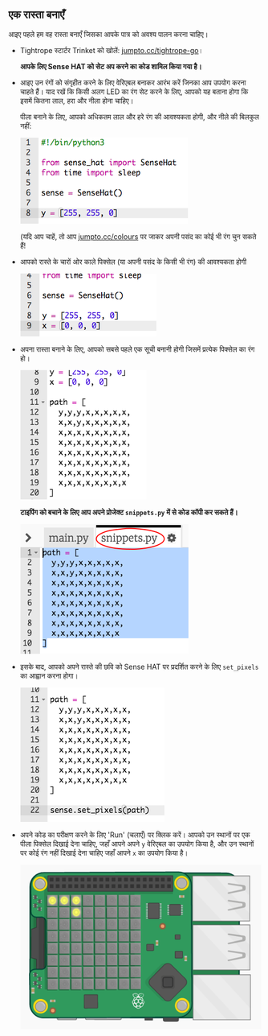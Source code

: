 ## एक रास्ता बनाएँ

आइए पहले हम वह रास्ता बनाएँ जिसका आपके पात्र को अवश्य पालन करना चाहिए।

+ Tightrope स्टार्टर Trinket को खोलें: <a href="http://jumpto.cc/tightrope-go" target="_blank">jumpto.cc/tightrope-go</a>।
    
    **आपके लिए Sense HAT को सेट अप करने का कोड शामिल किया गया है।**

+ आइए उन रंगों को संगृहीत करने के लिए वेरिएबल बनाकर आरंभ करें जिनका आप उपयोग करना चाहते हैं। याद रखें कि किसी अलग LED का रंग सेट करने के लिए, आपको यह बताना होगा कि इसमें कितना लाल, हरा और नीला होना चाहिए।
    
    पीला बनाने के लिए, आपको अधिकतम लाल और हरे रंग की आवश्यकता होगी, और नीले की बिलकुल नहीं:
    
    ![स्क्रीनशॉट](images/tightrope-yellow.png)
    
    (यदि आप चाहें, तो आप [jumpto.cc/colours](http://jumpto.cc/colours) पर जाकर अपनी पसंद का कोई भी रंग चुन सकते हैं!

+ आपको रास्ते के चारों ओर काले पिक्सेल (या अपनी पसंद के किसी भी रंग) की आवश्यकता होगी
    
    ![स्क्रीनशॉट](images/tightrope-black.png)

+ अपना रास्ता बनाने के लिए, आपको सबसे पहले एक सूची बनानी होगी जिसमें प्रत्येक पिक्सेल का रंग हो।
    
    ![स्क्रीनशॉट](images/tightrope-path.png)
    
    **टाइपिंग को बचाने के लिए आप अपने प्रोजेक्ट `snippets.py` में से कोड कॉपी कर सकते हैं।**
    
    ![स्क्रीनशॉट](images/tightrope-snippets.png)

+ इसके बाद, आपको अपने रास्ते की छवि को Sense HAT पर प्रदर्शित करने के लिए `set_pixels` का आह्वान करना होगा।
    
    ![स्क्रीनशॉट](images/tightrope-set-pixels.png)

+ अपने कोड का परीक्षण करने के लिए 'Run' (चलाएँ) पर क्लिक करें। आपको उन स्थानों पर एक पीला पिक्सेल दिखाई देना चाहिए, जहाँ आपने अपने `y` वेरिएबल का उपयोग किया है, और उन स्थानों पर कोई रंग नहीं दिखाई देना चाहिए जहाँ आपने `x` का उपयोग किया है।
    
    ![स्क्रीनशॉट](images/tightrope-path-test.png)